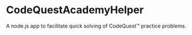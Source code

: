 # CodeQuestAcademyHelper
A node.js app to facilitate quick solving of CodeQuest™ practice problems.

